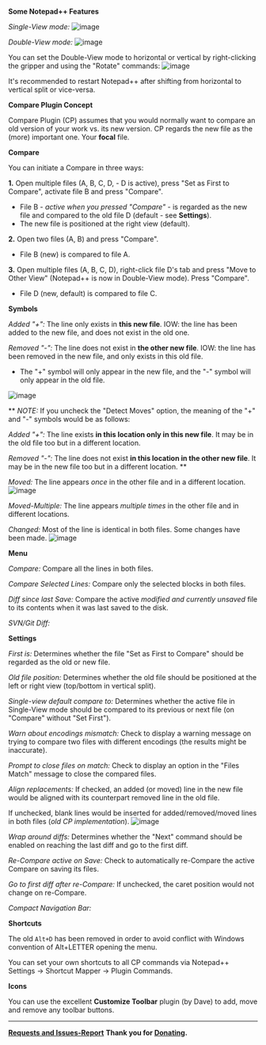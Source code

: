 **Some Notepad++ Features**

*Single-View mode:* 
![image](https://cloud.githubusercontent.com/assets/10229320/23313224/7a845b98-fac5-11e6-8c03-51e0497c139e.png)

*Double-View mode:*
![image](https://cloud.githubusercontent.com/assets/10229320/23313393/29c7a4ac-fac6-11e6-880a-10c5f783ca9e.png)


You can set the Double-View mode to horizontal or vertical by right-clicking the gripper and using the "Rotate" commands:
![image](https://cloud.githubusercontent.com/assets/10229320/23313809/e78d5f08-fac7-11e6-9207-95edb3a09582.png)


It's recommended to restart Notepad++ after shifting from horizontal to vertical split or vice-versa.

**Compare Plugin Concept**

Compare Plugin (CP) assumes that you would normally want to compare an old version of your work vs. its new version.
CP regards the new file as the (more) important one. Your **focal** file.

**Compare**

You can initiate a Compare in three ways:

**1.** Open multiple files (A, B, C, D, - D is active), press "Set as First to Compare", activate file B and press "Compare".
- File B - *active when you pressed "Compare"* - is regarded as the new file and compared to the old file D (default - see **Settings**).
- The new file is positioned at the right view (default).
 
**2.** Open two files (A, B) and press "Compare".
- File B (new) is compared to file A.

**3.** Open multiple files (A, B, C, D), right-click file D's tab and press "Move to Other View" (Notepad++ is now in Double-View mode).
Press "Compare".
- File D (new, default) is compared to file C.

**Symbols**

*Added "+":* The line only exists in **this new file**. IOW: the line has been added to the new file, and does not exist in the old one.

*Removed "-":* The line does not exist in **the other new file**. IOW: the line has been removed in the new file, and only exists in this old file.

- The "+" symbol will only appear in the new file, and the "-" symbol will only appear in the old file.

![image](https://cloud.githubusercontent.com/assets/10229320/23319986/8870fe70-fae1-11e6-922b-3557f0619cdb.png)

**
*NOTE:*
If you uncheck the "Detect Moves" option, the meaning of the "+" and "-" symbols would be as follows:

*Added "+":* The line exists **in this location only in this new file**. It may be in the old file too but in a different location.

*Removed "-":* The line does not exist **in this location in the other new file**. It may be in the new file too but in a different location.
**

*Moved:* The line appears *once* in the other file and in a different location.
![image](https://cloud.githubusercontent.com/assets/10229320/23321414/1d565642-fae8-11e6-8aad-f7e3d5921f00.png)

*Moved-Multiple:* The line appears *multiple times* in the other file and in different locations.

*Changed:* Most of the line is identical in both files. Some changes have been made.
![image](https://cloud.githubusercontent.com/assets/10229320/23321717/449eb086-fae9-11e6-9801-de449da22981.png)

**Menu**

*Compare:* Compare all the lines in both files.

*Compare Selected Lines:* Compare only the selected blocks in both files.

*Diff since last Save:* Compare the active *modified and currently unsaved* file to its contents when it was last saved to the disk.

*SVN/Git Diff:*

**Settings**

*First is:* Determines whether the file "Set as First to Compare" should be regarded as the old or new file.

*Old file position:* Determines whether the old file should be positioned at the left or right view (top/bottom in vertical split).

*Single-view default compare to:* Determines whether the active file in Single-View mode should be compared to its previous or next file (on "Compare" without "Set First").

*Warn about encodings mismatch:* Check to display a warning message on trying to compare two files with different encodings (the results might be inaccurate).

*Prompt to close files on match:* Check to display an option in the "Files Match" message to close the compared files.

*Align replacements:* If checked, an added (or moved) line in the new file would be aligned with its counterpart removed line in the old file.

If unchecked, blank lines would be inserted for added/removed/moved lines in both files (*old CP implementation*).
![image](https://cloud.githubusercontent.com/assets/10229320/23320254/9f1621cc-fae2-11e6-866a-23cd4347ca9d.png)

*Wrap around diffs:* Determines whether the "Next" command should be enabled on reaching the last diff and go to the first diff.

*Re-Compare active on Save:* Check to automatically re-Compare the active Compare on saving its files.

*Go to first diff after re-Compare:* If unchecked, the caret position would not change on re-Compare.

*Compact Navigation Bar:*

**Shortcuts**

The old `Alt+D` has been removed in order to avoid conflict with Windows convention of Alt+LETTER opening the menu.

You can set your own shortcuts to all CP commands via Notepad++ Settings -> Shortcut Mapper -> Plugin Commands.

**Icons**

You can use the excellent **Customize Toolbar** plugin (by Dave) to add, move and remove any toolbar buttons.  
***
**[Requests and Issues-Report](https://github.com/pnedev/compare-plugin/issues)**
**Thank you for [Donating](https://www.paypal.me/pnedev).**